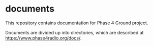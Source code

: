 # documents
This repository contains documentation for Phase 4 Ground project.

Documents are divided up into directories, which are described at https://www.phase4radio.org/docs/.
